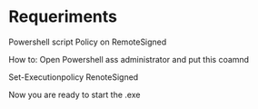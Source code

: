 # Requeriments
Powershell script Policy on RemoteSigned

How to:
Open Powershell ass administrator and put this coamnd

Set-Executionpolicy RenoteSigned

Now you are ready to start the .exe
